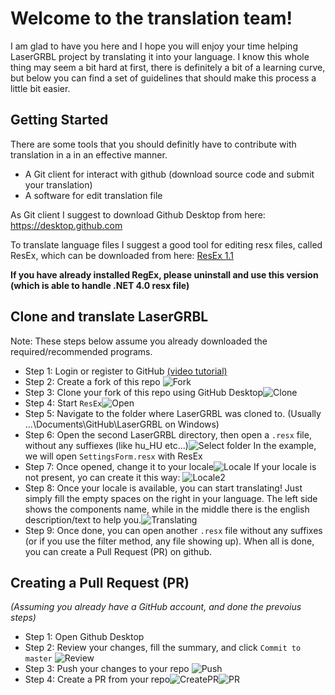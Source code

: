 # Welcome to the translation team!

I am glad to have you here and I hope you will enjoy your time helping LaserGRBL project by translating it into your language.
I know this whole thing may seem a bit hard at first, there is definitely a bit of a learning curve, but below you can find a set of guidelines that should make this process a little bit easier.

## Getting Started

There are some tools that you should definitly have to contribute with translation in a in an effective manner.
- A Git client for interact with github (download source code and submit your translation)
- A software for edit translation file

As Git client I suggest to download Github Desktop from here: https://desktop.github.com

To translate language files I suggest a good tool for editing resx files, called ResEx, which can be downloaded from here:
[ResEx 1.1](https://github.com/arkypita/ResEx/releases/download/v1.1.0.0/install.exe)

**If you have already installed RegEx, please uninstall and use this version (which is able to handle .NET 4.0 resx file)** 

## Clone and translate LaserGRBL
Note: These steps below assume you already downloaded the required/recommended programs.
- Step 1: Login or register to GitHub [(video tutorial)](https://www.youtube.com/watch?v=qxU4QvoMvkE)
- Step 2: Create a fork of this repo ![Fork](https://i.imgur.com/BpugmQo.png)
- Step 3: Clone your fork of this repo using GitHub Desktop![Clone](https://i.imgur.com/1EAOEoM.png)
- Step 4: Start `ResEx`![Open](https://i.imgur.com/9pB3eha.png)
- Step 5: Navigate to the folder where LaserGRBL was cloned to. (Usually ...\Documents\GitHub\LaserGRBL on Windows)
- Step 6: Open the second LaserGRBL directory, then open a `.resx` file, without any suffiexes (like hu_HU etc...)![Select folder](https://i.imgur.com/wqjmbdW.png)
In the example, we will open `SettingsForm.resx` with ResEx
- Step 7: Once opened, change it to your locale![Locale](https://i.imgur.com/hEkJAeX.png)
If your locale is not present, yo can create it this way: ![Locale2](https://i.imgur.com/BRCLW1C.png)
- Step 8: Once your locale is available, you can start translating! Just simply fill the empty spaces on the right in your language. The left side shows the components name, while in the middle there is the english description/text to help you.![Translating](https://i.imgur.com/x9K4g6i.png)
- Step 9: Once done, you can open another `.resx` file without any suffixes (or if you use the filter method, any file showing up). When all is done, you can create a Pull Request (PR) on github.

## Creating a Pull Request (PR)
*(Assuming you already have a GitHub account, and done the prevoius steps)* 
- Step 1: Open Github Desktop
- Step 2: Review your changes, fill the summary, and click `Commit to master` ![Review](https://i.imgur.com/qyLqXsE.png)
- Step 3: Push your changes to your repo ![Push](https://i.imgur.com/vAByaca.png)
- Step 4: Create a PR from your repo![CreatePR](https://i.imgur.com/SGgzlYW.png)![PR](https://i.imgur.com/dxivWsN.png)
